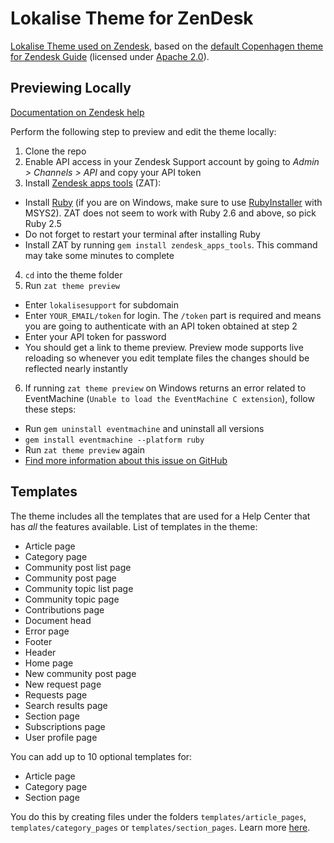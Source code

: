 # Lokalise Theme for ZenDesk

[Lokalise Theme used on Zendesk](https://lokalisesupport.zendesk.com/hc/en-us), based on the [default Copenhagen theme for Zendesk Guide](https://github.com/zendesk/copenhagen_theme) (licensed under [Apache 2.0](https://github.com/zendesk/copenhagen_theme/blob/master/LICENSE)).

## Previewing Locally

[Documentation on Zendesk help](https://support.zendesk.com/hc/en-us/articles/115014810447)

Perform the following step to preview and edit the theme locally:

1. Clone the repo
2. Enable API access in your Zendesk Support account by going to *Admin > Channels > API* and copy your API token
3. Install [Zendesk apps tools](https://develop.zendesk.com/hc/en-us/articles/360001075048) (ZAT):
  + Install [Ruby](https://www.ruby-lang.org/en/downloads/) (if you are on Windows, make sure to use [RubyInstaller](https://rubyinstaller.org/downloads/) with MSYS2). ZAT does not seem to work with Ruby 2.6 and above, so pick Ruby 2.5
  + Do not forget to restart your terminal after installing Ruby
  + Install ZAT by running `gem install zendesk_apps_tools`. This command may take some minutes to complete
4. `cd` into the theme folder
5. Run `zat theme preview`
  + Enter `lokalisesupport` for subdomain
  + Enter `YOUR_EMAIL/token` for login. The `/token` part is required and means you are going to authenticate with an API token obtained at step 2
  + Enter your API token for password
  + You should get a link to theme preview. Preview mode supports live reloading so whenever you edit template files the changes should be reflected nearly instantly
6. If running `zat theme preview` on Windows returns an error related to EventMachine (`Unable to load the EventMachine C extension`), follow these steps:
  + Run `gem uninstall eventmachine` and uninstall all versions
  + `gem install eventmachine --platform ruby`
  + Run `zat theme preview` again
  + [Find more information about this issue on GitHub](https://github.com/oneclick/rubyinstaller2/issues/96)

## Templates
The theme includes all the templates that are used for a Help Center that has *all* the features available.
List of templates in the theme:

* Article page
* Category page
* Community post list page
* Community post page
* Community topic list page
* Community topic page
* Contributions page
* Document head
* Error page
* Footer
* Header
* Home page
* New community post page
* New request page
* Requests page
* Search results page
* Section page
* Subscriptions page
* User profile page

You can add up to 10 optional templates for:

 * Article page
 * Category page
 * Section page

You do this by creating files under the folders `templates/article_pages`, `templates/category_pages` or `templates/section_pages`.
Learn more [here](https://support.zendesk.com/hc/en-us/articles/360001948367).
